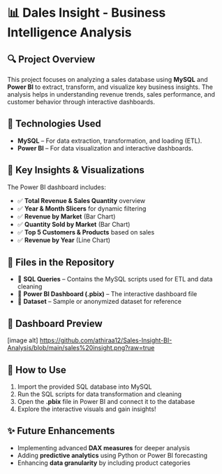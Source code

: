# 📊 Dales Insight - Business Intelligence Analysis  

## 🔍 Project Overview  
This project focuses on analyzing a sales database using **MySQL** and **Power BI** to extract, transform, and visualize key business insights. The analysis helps in understanding revenue trends, sales performance, and customer behavior through interactive dashboards.  

## 🚀 Technologies Used  
- **MySQL** – For data extraction, transformation, and loading (ETL).  
- **Power BI** – For data visualization and interactive dashboards.  

## 📌 Key Insights & Visualizations  
The Power BI dashboard includes:  
- ✅ **Total Revenue & Sales Quantity** overview  
- ✅ **Year & Month Slicers** for dynamic filtering  
- ✅ **Revenue by Market** (Bar Chart)  
- ✅ **Quantity Sold by Market** (Bar Chart)  
- ✅ **Top 5 Customers & Products** based on sales  
- ✅ **Revenue by Year** (Line Chart)  

## 📂 Files in the Repository  
- 📁 **SQL Queries** – Contains the MySQL scripts used for ETL and data cleaning  
- 📁 **Power BI Dashboard (.pbix)** – The interactive dashboard file  
- 📁 **Dataset** – Sample or anonymized dataset for reference  

## 📸 Dashboard Preview  
[image alt] https://github.com/athiraa12/Sales-Insight-BI-Analysis/blob/main/sales%20insight.png?raw=true

## 📢 How to Use  
1. Import the provided SQL database into MySQL  
2. Run the SQL scripts for data transformation and cleaning  
3. Open the **.pbix** file in Power BI and connect it to the database  
4. Explore the interactive visuals and gain insights!  

## ✨ Future Enhancements  
- Implementing advanced **DAX measures** for deeper analysis  
- Adding **predictive analytics** using Python or Power BI forecasting  
- Enhancing **data granularity** by including product categories  

